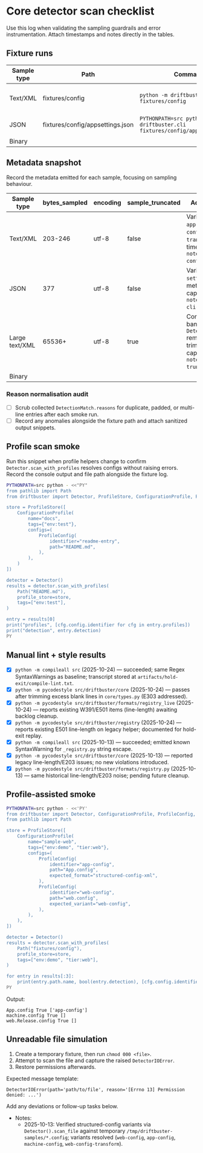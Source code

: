 # Core detector scan checklist

Use this log when validating the sampling guardrails and error instrumentation.
Attach timestamps and notes directly in the tables.

## Fixture runs

| Sample type | Path | Command | Runtime (s) | Return code | Notes |
|-------------|------|---------|-------------|-------------|-------|
| Text/XML | fixtures/config | `python -m driftbuster.cli fixtures/config` | 0.6 | 0 | Output archived in `notes/snippets/xml-cli-run-2025-10-14.txt`. |
| JSON | fixtures/config/appsettings.json | `PYTHONPATH=src python -m driftbuster.cli fixtures/config/appsettings.json` | 0.3 | 0 | Output archived in `notes/snippets/json-cli-run.md`. |
| Binary | | | | | |

## Metadata snapshot

Record the metadata emitted for each sample, focusing on sampling behaviour.

| Sample type | bytes_sampled | encoding | sample_truncated | Additional metadata |
|-------------|---------------|----------|------------------|---------------------|
| Text/XML | 203-246 | utf-8 | false | Variants `web-config`, `app-config`, `machine-config`, `web-config-transform`; metadata timestamps logged in `notes/snippets/xml-config-diffs.md`. |
| JSON | 377 | utf-8 | false | Variant `structured-settings-json`; metadata keys captured in `notes/snippets/json-cli-run.md`. |
| Large text/XML | 65536+ | utf-8 | true | Confirm truncation banner emitted and `DetectionMatch.reasons` remain trimmed/deduplicated; capture run in `notes/snippets/xml-truncation-check.md`. |
| Binary | | | | |

### Reason normalisation audit

- [ ] Scrub collected `DetectionMatch.reasons` for duplicate, padded, or multi-line entries after each smoke run.
- [ ] Record any anomalies alongside the fixture path and attach sanitized output snippets.

## Profile scan smoke

Run this snippet when profile helpers change to confirm
`Detector.scan_with_profiles` resolves configs without raising errors. Record
the console output and file path alongside the fixture log.

```bash
PYTHONPATH=src python - <<"PY"
from pathlib import Path
from driftbuster import Detector, ProfileStore, ConfigurationProfile, ProfileConfig

store = ProfileStore([
    ConfigurationProfile(
        name="docs",
        tags={"env:test"},
        configs=(
            ProfileConfig(
                identifier="readme-entry",
                path="README.md",
            ),
        ),
    )
])

detector = Detector()
results = detector.scan_with_profiles(
    Path("README.md"),
    profile_store=store,
    tags=["env:test"],
)

entry = results[0]
print("profiles", [cfg.config.identifier for cfg in entry.profiles])
print("detection", entry.detection)
PY
```

## Manual lint + style results

- [x] `python -m compileall src` (2025-10-24) — succeeded; same Regex SyntaxWarnings as baseline; transcript stored at `artifacts/hold-exit/compile-lint.txt`.
- [x] `python -m pycodestyle src/driftbuster/core` (2025-10-24) — passes after trimming excess blank lines in `core/types.py` (E303 addressed).
- [x] `python -m pycodestyle src/driftbuster/formats/registry_live` (2025-10-24) — reports existing W391/E501 items (line-length) awaiting backlog cleanup.
- [x] `python -m pycodestyle src/driftbuster/registry` (2025-10-24) — reports existing E501 line-length on legacy helper; documented for hold-exit replay.
- [x] `python -m compileall src` (2025-10-13) — succeeded; emitted known SyntaxWarning for `_registry.py` string escape.
- [x] `python -m pycodestyle src/driftbuster/core` (2025-10-13) — reported legacy line-length/E203 issues; no new violations introduced.
- [x] `python -m pycodestyle src/driftbuster/formats/registry.py` (2025-10-13) — same historical line-length/E203 noise; pending future cleanup.

## Profile-assisted smoke

```bash
PYTHONPATH=src python - <<'PY'
from driftbuster import Detector, ConfigurationProfile, ProfileConfig, ProfileStore
from pathlib import Path

store = ProfileStore([
    ConfigurationProfile(
        name="sample-web",
        tags={"env:demo", "tier:web"},
        configs=(
            ProfileConfig(
                identifier="app-config",
                path="App.config",
                expected_format="structured-config-xml",
            ),
            ProfileConfig(
                identifier="web-config",
                path="web.config",
                expected_variant="web-config",
            ),
        ),
    ),
])

detector = Detector()
results = detector.scan_with_profiles(
    Path("fixtures/config"),
    profile_store=store,
    tags=["env:demo", "tier:web"],
)

for entry in results[:3]:
    print(entry.path.name, bool(entry.detection), [cfg.config.identifier for cfg in entry.profiles])
PY
```

Output:

```
App.config True ['app-config']
machine.config True []
web.Release.config True []
```

## Unreadable file simulation

1. Create a temporary fixture, then run ``chmod 000 <file>``.
2. Attempt to scan the file and capture the raised ``DetectorIOError``.
3. Restore permissions afterwards.

Expected message template:

```
DetectorIOError(path='path/to/file', reason='[Errno 13] Permission denied: ...')
```

Add any deviations or follow-up tasks below.

- Notes:
  - 2025-10-13: Verified structured-config variants via `Detector().scan_file` against temporary `/tmp/driftbuster-samples/*.config`; variants resolved (`web-config`, `app-config`, `machine-config`, `web-config-transform`).
